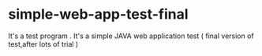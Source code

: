 # simple-web-app-test-final
It's a test program . It's a simple JAVA web application test ( final version of test,after lots of trial )
